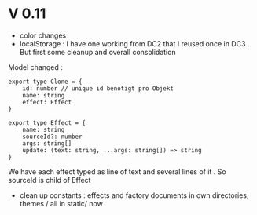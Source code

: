 # V 0.11

- color changes
- localStorage : I have one working from DC2 that I reused once in DC3 . But first some cleanup and overall consolidation

Model changed : 
```
export type Clone = {
	id: number // unique id benötigt pro Objekt
	name: string
	effect: Effect
}

export type Effect = {
	name: string
	sourceId?: number
	args: string[]
	update: (text: string, ...args: string[]) => string
}
```
We have each effect typed as line of text and several lines of it . So sourceId is child of Effect

- clean up constants : effects and factory documents in own directories, themes / all in static/ now